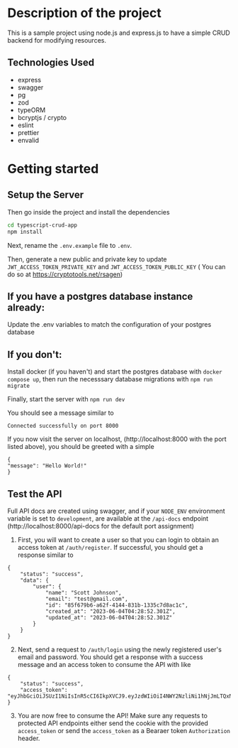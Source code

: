 # Description of the project

This is a sample project using node.js and express.js to have a simple CRUD backend for modifying resources.

## Technologies Used

- express
- swagger
- pg
- zod
- typeORM
- bcryptjs / crypto
- eslint 
- prettier
- envalid

# Getting started

## Setup the Server

Then go inside the project and install the dependencies

```sh
cd typescript-crud-app
npm install
```

Next, rename the `.env.example` file to `.env`.

Then, generate a new public and private key to update `JWT_ACCESS_TOKEN_PRIVATE_KEY` and `JWT_ACCESS_TOKEN_PUBLIC_KEY` ( You can do so at https://cryptotools.net/rsagen)

If you have a postgres database instance already: 
--------
Update the .env variables to match the configuration of your postgres database

If you don't:
--------
Install docker (if you haven't) and start the postgres database with `docker compose up`, then run the necesssary database migrations with `npm run migrate`

Finally, start the server with `npm run dev`

You should see a message similar to 
```
Connected successfully on port 8000
```

If you now visit the server on localhost, (http://localhost:8000 with the port listed above), you should be greeted with a simple 
```
{
"message": "Hello World!"
}
```
## Test the API
Full API docs are created using swagger, and if your `NODE_ENV` environment variable is set to `development`, are available at the  `/api-docs` endpoint (http://localhost:8000/api-docs for the default port assignment)

1. First, you will want to create a user so that you can login to obtain an access token at `/auth/register`. If successful, you should get a response similar to  
```
{
    "status": "success",
    "data": {
        "user": {
            "name": "Scott Johnson",
            "email": "test@gmail.com",
            "id": "85f679b6-a62f-4144-831b-1335c7d8ac1c",
            "created_at": "2023-06-04T04:28:52.301Z",
            "updated_at": "2023-06-04T04:28:52.301Z"
        }
    }
}
``` 
2. Next, send a request to `/auth/login` using the newly registered user's email and password. You should get a response with a success message and an access token to consume the API with like
```
{
    "status": "success",
    "access_token": "eyJhbGciOiJSUzI1NiIsInR5cCI6IkpXVCJ9.eyJzdWIiOiI4NWY2NzliNi1hNjJmLTQxNDQtODMxYi0xMzM1YzdkOGFjMWMiLCJpYXQiOjE2ODU4ODU0MDMsImV4cCI6MTY4NTg4OTAwM30.YdgoaCkKNPMi5vCvw7vddwTJXhqHLfw4Txmuv25L2M9oGeid_VTu2Cspe0hUiHakPLHq167cmb9_VSgBEdSkqg"
}
```
3. You are now free to consume the API! Make sure any requests to protected API endpoints either send the cookie with the provided `access_token` or send the `access_token` as a Bearaer token `Authorization` header.